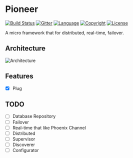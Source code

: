 # Pioneer

[![Build Status](https://travis-ci.org/iotalabs/pioneer.svg?branch=master)](https://travis-ci.org/iotalabs/pioneer)
[![Gitter](https://badges.gitter.im/gitterHQ/gitter.svg)](https://gitter.im/iotalabs/pioneer)
[![Language](https://img.shields.io/badge/language-Go-orange.svg)](https://github.com/iotalabs/pioneer)
[![Copyright](https://img.shields.io/badge/copyright-Iota%20Labs-red.svg)](https://github.com/iotalabs/pioneer)
[![License](https://img.shields.io/badge/license-MIT-blue.svg)](https://github.com/iotalabs/pioneer)

A micro framework that for distributed, real-time, failover.

## Architecture

![Architecture](./doc/arch.png)

## Features

- [x] Plug

## TODO

- [ ] Database Repository
- [ ] Failover
- [ ] Real-time that like Phoenix Channel
- [ ] Distributed
- [ ] Supervisor
- [ ] Discoverer
- [ ] Configurator
